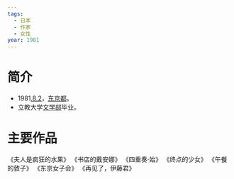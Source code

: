 ```yaml
---
tags:
  - 日本
  - 作家
  - 女性
year: 1981
---
```

# 简介

- 1981[.8.2](2024-08-02.md)，[东京都](东京都.md)。
- 立教大学[文学部](文学部.md)毕业。
# 主要作品

《夫人是疯狂的水果》
《书店的戴安娜》
《四重奏·始》
《终点的少女》
《午餐的敦子》
《东京女子会》
《再见了，伊藤君》